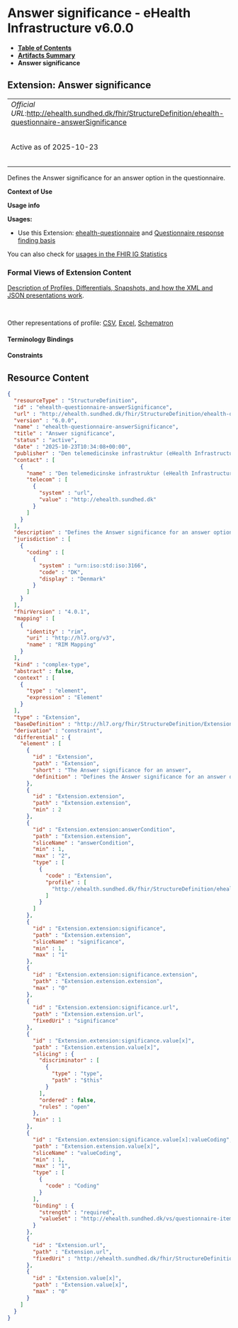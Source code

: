 # Answer significance - eHealth Infrastructure v6.0.0

* [**Table of Contents**](toc.md)
* [**Artifacts Summary**](artifacts.md)
* **Answer significance**

## Extension: Answer significance 

| | |
| :--- | :--- |
| *Official URL*:http://ehealth.sundhed.dk/fhir/StructureDefinition/ehealth-questionnaire-answerSignificance | *Version*:6.0.0 |
| Active as of 2025-10-23 | *Computable Name*:ehealth-questionnaire-answerSignificance |

Defines the Answer significance for an answer option in the questionnaire.

**Context of Use**

**Usage info**

**Usages:**

* Use this Extension: [ehealth-questionnaire](StructureDefinition-ehealth-questionnaire.md) and [Questionnaire response finding basis](StructureDefinition-ehealth-questionnaireresponse-finding-basis.md)

You can also check for [usages in the FHIR IG Statistics](https://packages2.fhir.org/xig/dk.ehealth.sundhed.fhir.ig.core|current/StructureDefinition/ehealth-questionnaire-answerSignificance)

### Formal Views of Extension Content

 [Description of Profiles, Differentials, Snapshots, and how the XML and JSON presentations work](http://build.fhir.org/ig/FHIR/ig-guidance/readingIgs.html#structure-definitions). 

 

Other representations of profile: [CSV](StructureDefinition-ehealth-questionnaire-answerSignificance.csv), [Excel](StructureDefinition-ehealth-questionnaire-answerSignificance.xlsx), [Schematron](StructureDefinition-ehealth-questionnaire-answerSignificance.sch) 

#### Terminology Bindings

#### Constraints



## Resource Content

```json
{
  "resourceType" : "StructureDefinition",
  "id" : "ehealth-questionnaire-answerSignificance",
  "url" : "http://ehealth.sundhed.dk/fhir/StructureDefinition/ehealth-questionnaire-answerSignificance",
  "version" : "6.0.0",
  "name" : "ehealth-questionnaire-answerSignificance",
  "title" : "Answer significance",
  "status" : "active",
  "date" : "2025-10-23T10:34:08+00:00",
  "publisher" : "Den telemedicinske infrastruktur (eHealth Infrastructure)",
  "contact" : [
    {
      "name" : "Den telemedicinske infrastruktur (eHealth Infrastructure)",
      "telecom" : [
        {
          "system" : "url",
          "value" : "http://ehealth.sundhed.dk"
        }
      ]
    }
  ],
  "description" : "Defines the Answer significance for an answer option in the questionnaire.",
  "jurisdiction" : [
    {
      "coding" : [
        {
          "system" : "urn:iso:std:iso:3166",
          "code" : "DK",
          "display" : "Denmark"
        }
      ]
    }
  ],
  "fhirVersion" : "4.0.1",
  "mapping" : [
    {
      "identity" : "rim",
      "uri" : "http://hl7.org/v3",
      "name" : "RIM Mapping"
    }
  ],
  "kind" : "complex-type",
  "abstract" : false,
  "context" : [
    {
      "type" : "element",
      "expression" : "Element"
    }
  ],
  "type" : "Extension",
  "baseDefinition" : "http://hl7.org/fhir/StructureDefinition/Extension",
  "derivation" : "constraint",
  "differential" : {
    "element" : [
      {
        "id" : "Extension",
        "path" : "Extension",
        "short" : "The Answer significance for an answer",
        "definition" : "Defines the Answer significance for an answer option in the questionnaire."
      },
      {
        "id" : "Extension.extension",
        "path" : "Extension.extension",
        "min" : 2
      },
      {
        "id" : "Extension.extension:answerCondition",
        "path" : "Extension.extension",
        "sliceName" : "answerCondition",
        "min" : 1,
        "max" : "2",
        "type" : [
          {
            "code" : "Extension",
            "profile" : [
              "http://ehealth.sundhed.dk/fhir/StructureDefinition/ehealth-answer-Condition"
            ]
          }
        ]
      },
      {
        "id" : "Extension.extension:significance",
        "path" : "Extension.extension",
        "sliceName" : "significance",
        "min" : 1,
        "max" : "1"
      },
      {
        "id" : "Extension.extension:significance.extension",
        "path" : "Extension.extension.extension",
        "max" : "0"
      },
      {
        "id" : "Extension.extension:significance.url",
        "path" : "Extension.extension.url",
        "fixedUri" : "significance"
      },
      {
        "id" : "Extension.extension:significance.value[x]",
        "path" : "Extension.extension.value[x]",
        "slicing" : {
          "discriminator" : [
            {
              "type" : "type",
              "path" : "$this"
            }
          ],
          "ordered" : false,
          "rules" : "open"
        },
        "min" : 1
      },
      {
        "id" : "Extension.extension:significance.value[x]:valueCoding",
        "path" : "Extension.extension.value[x]",
        "sliceName" : "valueCoding",
        "min" : 1,
        "max" : "1",
        "type" : [
          {
            "code" : "Coding"
          }
        ],
        "binding" : {
          "strength" : "required",
          "valueSet" : "http://ehealth.sundhed.dk/vs/questionnaire-item-significance-indicator"
        }
      },
      {
        "id" : "Extension.url",
        "path" : "Extension.url",
        "fixedUri" : "http://ehealth.sundhed.dk/fhir/StructureDefinition/ehealth-questionnaire-answerSignificance"
      },
      {
        "id" : "Extension.value[x]",
        "path" : "Extension.value[x]",
        "max" : "0"
      }
    ]
  }
}

```
